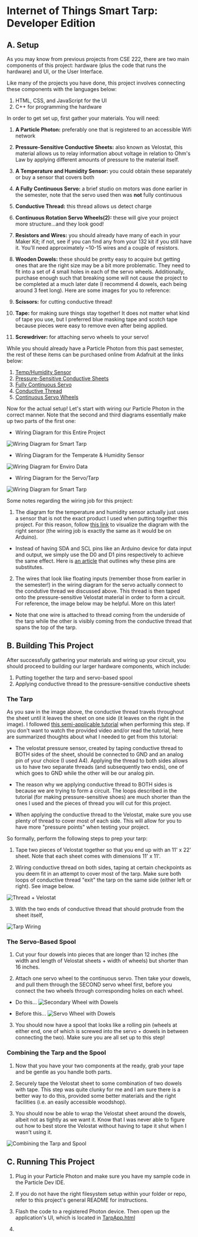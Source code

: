 # __Internet of Things Smart Tarp: Developer Edition__

## A. Setup

As you may know from previous projects from CSE 222, there are two main components of this project: hardware (plus the code that runs the hardware)
and UI, or the User Interface.

Like many of the projects you have done, this project involves connecting these
components with the languages below:

1. HTML, CSS, and JavaScript for the UI
2. C++ for programming the hardware

In order to get set up, first gather your materials. You will need:

1. **A Particle Photon:** preferably one that is registered to an accessible Wifi
network

3. **Pressure-Sensitive Conductive Sheets:** also known as Velostat, this material allows us to relay information about voltage in relation to Ohm's Law by applying different amounts of pressure to the material itself.

2. **A Temperature and Humidity Sensor:** you could obtain these separately or buy a sensor that covers both
3. **A Fully Continuous Servo:** a brief studio on motors was done earlier in the semester, note that the servo used then was **not** fully continuous

4. **Conductive Thread:** this thread allows us detect charge

5. **Continuous Rotation Servo Wheels(2):** these will give your project more structure...and they look good!

6. **Resistors and Wires:** you should already have many of each in your Maker Kit; if not, see if you can find any from your 132 kit if you still have it. You'll need approximately ~10-15 wires and a couple of resistors.

7. **Wooden Dowels:** these should be pretty easy to acquire but getting ones that are the right size may be a bit more problematic. They need to fit into  a set of 4 small holes in each of the servo wheels. Additionally, purchase enough such that breaking some will not cause the project to be completed at a much later date (I recommend 4 dowels, each being around 3 feet long). Here are some images for you to reference:

8. **Scissors:** for cutting conductive thread!

9. **Tape:** for making sure things stay together! It does not matter what kind of tape you use, but I preferred blue masking tape and scotch tape because pieces were easy to remove even after being applied.

10. **Screwdriver:** for attaching servo wheels to your servo!

While you should already have a Particle Photon from this past semester, the rest of these items can be purchased online from Adafruit at the links below:

1. [Temp/Humidity Sensor](https://www.adafruit.com/product/3721)
2. [Pressure-Sensitive Conductive Sheets](https://www.adafruit.com/product/1361)
2. [Fully Continuous Servo](https://www.adafruit.com/product/154)
3. [Conductive Thread](https://www.adafruit.com/product/640)
4. [Continuous Servo Wheels](https://www.adafruit.com/product/167)

Now for the actual setup! Let's start with wiring our Particle Photon in the correct manner. Note that the second and third diagrams essentially make up two parts of the first one:

* Wiring Diagram for this Entire Project

![Wiring Diagram for Smart Tarp](../smart_tarpv1.jpg)

* Wiring Diagram for the Temperate & Humidity Sensor

![Wiring Diagram for Enviro Data](../tempAndhumidity.jpg)

* Wiring Diagram for the Servo/Tarp

![Wiring Diagram for Smart Tarp](../servoDiagram.jpg)

Some notes regarding the wiring job for this project:
1. The diagram for the temperature and humidity sensor actually just uses a sensor that is not the exact product I used when putting together this project. For this reason, follow [this link](https://learn.adafruit.com/adafruit-am2320-temperature-humidity-i2c-sensor/arduino-usage) to visualize the diagram with the right sensor (the wiring job is exactly the same as it would be on Arduino).
  * Instead of having SDA and SCL pins like an Arduino device for data input and output, we simply use the D0 and D1 pins respectively to achieve the same effect. Here is [an article](https://community.particle.io/t/i2c-information/4667) that outlines why these pins are substitutes.
2. The wires that look like floating inputs (remember those from earlier in the semester!) in the wiring diagram for the servo actually connect to the condutive thread we discussed above. This thread is then taped onto the pressure-sensitive Velostat material in order to form a circuit. For reference, the image below may be helpful. More on this later!

* Note that one wire is attached to thread coming from the underside of the tarp while the other is visibly coming from the conductive thread that spans the top of the tarp.

## B. Building This Project

After successfully gathering your materials and wiring up your circuit, you should proceed to building our larger hardware components, which include:

1. Putting together the tarp and servo-based spool
2. Applying conductive thread to the pressure-sensitive conductive sheets

### The Tarp

As you saw in the image above, the conductive thread travels throughout the sheet until it leaves the sheet on one side (it leaves on the right in the image). I followed [this semi-applicable tutorial](https://learn.adafruit.com/firewalker-led-sneakers?view=all) when performing this step. If you don't want to watch the provided video and/or read the tutorial, here are summarized thoughts about what I needed to get from this tutorial:

* The velostat pressure sensor, created by taping conductive thread to BOTH sides of the sheet, should be connected to GND and an analog pin of your choice (I used A4). Applying the thread to both sides allows us to have two separate threads (and subsequently two ends), one of which goes to GND while the other will be our analog pin.

* The reason why we applying conductive thread to BOTH sides is because we are trying to form a circuit. The loops described in the tutorial (for making pressure-sensitive shoes) are much shorter than the ones I used and the pieces of thread you will cut for this project.

* When applying the conductive thread to the Velostat, make sure you use plenty of thread to cover most of each side. This will allow for you to have more "pressure points" when testing your project.

So formally, perform the following steps to prep your tarp:

1. Tape two pieces of Velostat together so that you end up with an 11' x 22' sheet. Note that each sheet comes with dimensions 11' x 11'.

2. Wiring conductive thread on both sides, taping at certain checkpoints as you deem fit in an attempt to cover most of the tarp. Make sure both loops of conductive thread "exit" the tarp on the same side (either left or right). See image below.

![Thread + Velostat](../tarpAndThread.jpg)

3. With the two ends of conductive thread that should protrude from the sheet itself,

![Tarp Wiring](../tarpWires.jpg)

### The Servo-Based Spool

1. Cut your four dowels into pieces that are longer than 12 inches (the width and length of Velostat sheets + width of wheels) but shorter than 16 inches.

2. Attach one servo wheel to the continuous servo. Then take your dowels, and pull them through the SECOND servo wheel first, before you connect the two wheels through corresponding holes on each wheel.

  * Do this...
![Secondary Wheel with Dowels](../secondWheel.jpg)

  * Before this...
![Servo Wheel with Dowels](../servoWheel.jpg)

3. You should now have a spool that looks like a rolling pin (wheels at either end, one of which is screwed into the servo + dowels in between connecting the two). Make sure you are all set up to this step!

### Combining the Tarp and the Spool

1. Now that you have your two components at the ready, grab your tape and be gentle as you handle both parts.

2. Securely tape the Velostat sheet to some combination of two dowels with tape. This step was quite clunky for me and I am sure there is a better way to do this, provided some better materials and the right facilities (i.e. an easily accessible woodshop).

3. You should now be able to wrap the Velostat sheet around the dowels, albeit not as tightly as we want it. Know that I was never able to figure out how to best store the Velostat without having to tape it shut when I wasn't using it.

![Combining the Tarp and Spool](../tarpconnectedtospool.jpg)

## C. Running This Project

1. Plug in your Particle Photon and make sure you have my sample code in the Particle Dev IDE.

2. If you do not have the right filesystem setup within your folder or repo, refer to this project's general README for instructions.

3. Flash the code to a registered Photon device. Then open up the application's UI, which is located in [TarpApp.html](../../ui/TarpApp.html)

4. 
